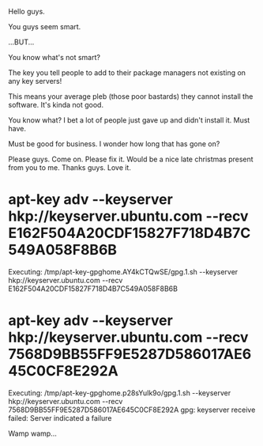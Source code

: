 Hello guys. 

You guys seem smart. 

...BUT...

You know what's not smart? 

The key you tell people to add to their package managers not existing on any key servers!

This means your average pleb (those poor bastards) they cannot install the software. It's kinda not good.

You know what? I bet a lot of people just gave up and didn't install it. Must have.

Must be good for business. I wonder how long that has gone on?

Please guys. Come on. Please fix it. Would be a nice late christmas present from you to me. Thanks guys. Love it.

# apt-key adv --keyserver hkp://keyserver.ubuntu.com --recv E162F504A20CDF15827F718D4B7C549A058F8B6B
Executing: /tmp/apt-key-gpghome.AY4kCTQwSE/gpg.1.sh --keyserver hkp://keyserver.ubuntu.com --recv E162F504A20CDF15827F718D4B7C549A058F8B6B

# apt-key adv --keyserver hkp://keyserver.ubuntu.com --recv 7568D9BB55FF9E5287D586017AE645C0CF8E292A
Executing: /tmp/apt-key-gpghome.p28sYuIk9o/gpg.1.sh --keyserver hkp://keyserver.ubuntu.com --recv 7568D9BB55FF9E5287D586017AE645C0CF8E292A
gpg: keyserver receive failed: Server indicated a failure

Wamp wamp...
